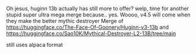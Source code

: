 Oh jesus, huginn 13b actually has still more to offer? welp, time for another stupid super ultra mega merge because.. yes. Woooo, v4.5 will come when they make the better mythic destroyer 
Merge of https://huggingface.co/The-Face-Of-Goonery/Huginn-v3-13b and https://huggingface.co/Sao10K/Mythical-Destroyer-L2-13B/tree/main


still uses alpaca format